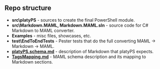 ## Repo structure

 -  **src\platyPS** - sources to create the final PowerShell module.
 -  **src\Markdown.MAML, Markdown.MAML.sln** - source code for C# Markdown to MAML converter.
 -  **Examples** - misc files, showcases, etc.
 -  **test\EndToEndTests** - Pester tests that do the full converting MAML -> Markdown -> MAML.
 -  **[platyPS.schema.md](platyPS.schema.md)** - description of Markdown that platyPS expects.
 -  **[TagsMapping.md](TagsMapping.md)** - MAML schema description and its mapping to Markdown sections.

